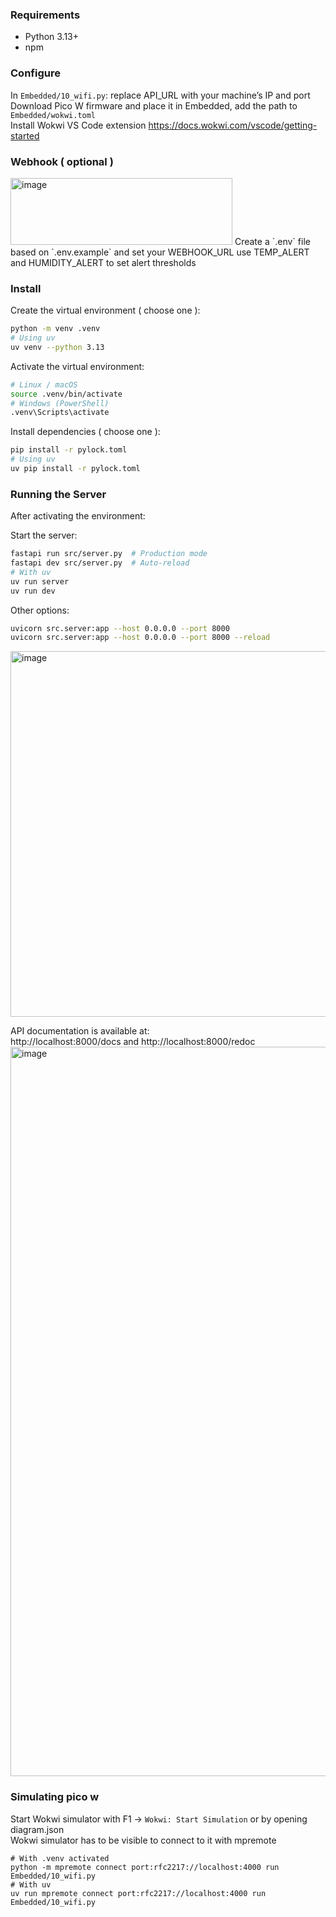 ### Requirements
- Python 3.13+
- npm


### Configure
In `Embedded/10_wifi.py`: replace API_URL with your machine’s IP and port  
Download Pico W firmware and place it in Embedded, add the path to `Embedded/wokwi.toml`  
Install Wokwi VS Code extension https://docs.wokwi.com/vscode/getting-started  

### Webhook ( optional )
<img width="355" height="107" alt="image" src="https://github.com/user-attachments/assets/28cbfc28-4f09-439d-aa98-792734397a0d" />
Create a `.env` file based on `.env.example` and set your WEBHOOK_URL  
use TEMP_ALERT and HUMIDITY_ALERT to set alert thresholds

### Install
Create the virtual environment ( choose one ):
```bash
python -m venv .venv
# Using uv
uv venv --python 3.13
``` 

Activate the virtual environment:
```bash
# Linux / macOS
source .venv/bin/activate
# Windows (PowerShell)
.venv\Scripts\activate
```

Install dependencies ( choose one ):
```bash
pip install -r pylock.toml
# Using uv
uv pip install -r pylock.toml
```

### Running the Server
After activating the environment:  

Start the server:
```bash
fastapi run src/server.py  # Production mode
fastapi dev src/server.py  # Auto-reload
# With uv
uv run server
uv run dev
```

Other options:
```bash
uvicorn src.server:app --host 0.0.0.0 --port 8000 
uvicorn src.server:app --host 0.0.0.0 --port 8000 --reload  
```
<img width="941" height="585" alt="image" src="https://github.com/user-attachments/assets/2e63ef56-b758-4c24-9526-294588f6d6e9" />


API documentation is available at:  
http://localhost:8000/docs and http://localhost:8000/redoc
<img width="1927" height="1167" alt="image" src="https://github.com/user-attachments/assets/7b5a105b-c1fe-49b7-a9ce-1c68f0ef13da" />



### Simulating pico w 
Start Wokwi simulator with F1 -> `Wokwi: Start Simulation` or by opening diagram.json  
Wokwi simulator has to be visible to connect to it with mpremote
```
# With .venv activated
python -m mpremote connect port:rfc2217://localhost:4000 run Embedded/10_wifi.py
# With uv
uv run mpremote connect port:rfc2217://localhost:4000 run Embedded/10_wifi.py
```
